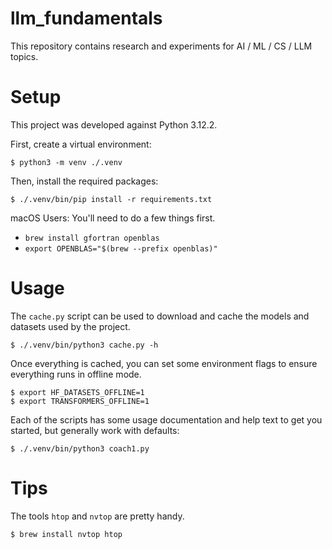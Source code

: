 # llm_fundamentals

This repository contains research and experiments for AI / ML / CS / LLM topics.

# Setup

This project was developed against Python 3.12.2.

First, create a virtual environment:

    $ python3 -m venv ./.venv

Then, install the required packages:

    $ ./.venv/bin/pip install -r requirements.txt

macOS Users: You'll need to do a few things first.

* `brew install gfortran openblas`
* `export OPENBLAS="$(brew --prefix openblas)"`

# Usage

The `cache.py` script can be used to download and cache the models and datasets used by the project.

    $ ./.venv/bin/python3 cache.py -h

Once everything is cached, you can set some environment flags to ensure everything runs in offline mode.

    $ export HF_DATASETS_OFFLINE=1
    $ export TRANSFORMERS_OFFLINE=1

Each of the scripts has some usage documentation and help text to get you started, but generally work with defaults:

    $ ./.venv/bin/python3 coach1.py

# Tips

The tools `htop` and `nvtop` are pretty handy.

    $ brew install nvtop htop
